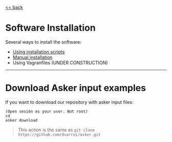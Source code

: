 
[<< back](../../README.md)

# Software Installation

Several ways to install the software:
* [Using installation scripts](scripts.md)
* [Manual installation](manual.md)
* Using Vagranfiles (UNDER CONSTRUCTION)

---

# Download Asker input examples

If you want to download our repository with asker input files:

```
(Open sesión as your user. Not root)
cd
asker download
```

> This action is the same as `git clone https://github.com/dvarrui/asker.git`
